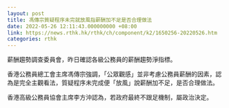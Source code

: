 ```yaml
---
layout: post
title: 馮傳宗質疑程序未完就放風指薪酬加不足是否合理做法
date: 2022-05-26 12:11:43.000000000 +08:00
link: https://news.rthk.hk/rthk/ch/component/k2/1650256-20220526.htm
categories: rthk
---
```


薪酬趨勢調查委員會，昨日確認各級公務員的薪酬趨勢淨指標。

香港公務員總工會主席馮傳宗強調，「公眾觀感」並非考慮公務員薪酬的因素，認為是完全主觀看法，質疑程序未完成便「放風」說薪酬加不足，是否合理做法。

香港高級公務員協會主席李方沖認為，若政府最終不跟足機制，屬政治決定。

